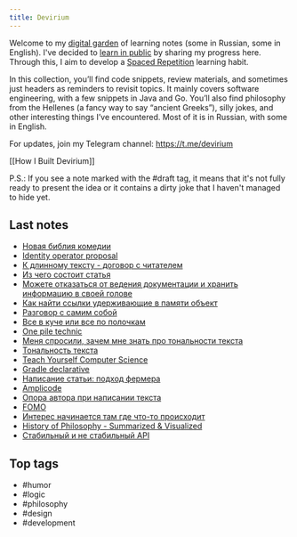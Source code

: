 ```yaml
---
title: Devirium
---
```


Welcome to my [digital garden](https://maggieappleton.com/garden-history) of learning notes (some in Russian, some in English). I've decided to [learn in public](https://dev.to/jbranchaud/how-i-learned-to-learn-in-public-2f4m) by sharing my progress here. Through this, I aim to develop a [Spaced Repetition](https://til.yenly.wtf/notes/spaced-repetition) learning habit.

In this collection, you’ll find code snippets, review materials, and sometimes just headers as reminders to revisit topics. It mainly covers software engineering, with a few snippets in Java and Go. You’ll also find philosophy from the Hellenes (a fancy way to say “ancient Greeks”), silly jokes, and other interesting things I’ve encountered. Most of it is in Russian, with some in English.

For updates, join my Telegram channel: https://t.me/devirium

[[How I Built Devirium]]

P.S.: If you see a note marked with the #draft tag, it means that it's not fully ready to present the idea or it contains a dirty joke that I haven't managed to hide yet.

## Last notes
- [Новая библия комедии](2024-07/Новая-библия-комедии.md)
- [Identity operator proposal](2024-07/Identity-operator-proposal.md)
- [К длинному тексту - договор с читателем](2024-07/К-длинному-тексту---договор-с-читателем.md)
- [Из чего состоит статья](2024-07/Из-чего-состоит-статья.md)
- [Можете отказаться от ведения документации и хранить информацию в своей голове](draft/Можете-отказаться-от-ведения-документации-и-хранить-информацию-в-своей-голове.md)
- [Как найти ссылки удерживающие в памяти объект](2024-07/Как-найти-ссылки-удерживающие-в-памяти-объект.md)
- [Разговор с самим собой](draft/Разговор-с-самим-собой.md)
- [Все в куче или все по полочкам](2024-07/Все-в-куче-или-все-по-полочкам.md)
- [One pile technic](2024/2024-01/One-pile-technic.md)
- [Меня спросили, зачем мне знать про тональности текста](2024-07/Меня-спросили,-зачем-мне-знать-про-тональности-текста.md)
- [Тональность текста](2024-07/Тональность-текста.md)
- [Teach Yourself Computer Science](2024-07/Teach-Yourself-Computer-Science.md)
- [Gradle declarative](2024-07/Gradle-declarative.md)
- [Написание статьи: подход фермера](2024-07/Написание-статьи:-подход-фермера.md)
- [Amplicode](2024-07/Amplicode.md)
- [Опора автора при написании текста](2024-07/Опора-автора-при-написании-текста.md)
- [FOMO](2024-07/FOMO.md)
- [Интерес начинается там где что-то происходит](2024-07/Интерес-начинается-там-где-что-то-происходит.md)
- [History of Philosophy - Summarized & Visualized](2024-07/History-of-Philosophy---Summarized-&-Visualized.md)
- [Стабильный и не стабильный API](2024-07/Стабильный-и-не-стабильный-API.md)

## Top tags
- #humor
- #logic
- #philosophy
- #design
- #development
